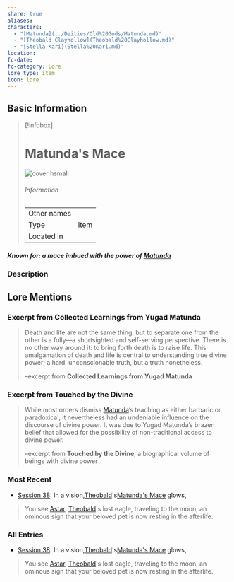 ```yaml
---
share: true
aliases: 
characters:
  - "[Matunda](../Deities/Old%20Gods/Matunda.md)"
  - "[Theobald Clayhollow](Theobald%20Clayhollow.md)"
  - "[Stella Kari](Stella%20Kari.md)"
location: 
fc-date: 
fc-category: Lore
lore_type: item
icon: lore
---
```

## Basic Information
> [!infobox]
> # Matunda's Mace
> ![cover hsmall](../zzz_attachments/Matunda's%20Mace.png)
> ###### Information
> |   |  |
> | ---- | ---- |
> | Other names | |
> | Type|item|
> | Located in | |
##### Known for: a mace imbued with the power of [Matunda](../Deities/Old%20Gods/Matunda.md)
### Description
## Lore Mentions
### Excerpt from **Collected Learnings from Yugad Matunda**
>Death and life are not the same thing, but to separate one from the other is a folly—a shortsighted and self-serving perspective. There is no other way around it: to bring forth death is to raise life. This amalgamation of death and life is central to understanding true divine power; a hard, unconscionable truth, but a truth nonetheless.
>
>–excerpt from **Collected Learnings from Yugad Matunda**
### Excerpt from **Touched by the Divine**
>While most orders dismiss [Matunda](../Deities/Old%20Gods/Matunda.md)’s teaching as either barbaric or paradoxical, it nevertheless had an undeniable influence on the discourse of divine power. It was due to Yugad Matunda’s brazen belief that allowed for the possibility of non-traditional access to divine power.
>
>–excerpt from **Touched by the Divine**, a biographical volume of beings with divine power
### Most Recent
- [Session 38](../Session%20Log/Session%2038.md): In a vision,[Theobald](Theobald%20Clayhollow.md)'s[Matunda's Mace](Matunda's%20Mace.md) glows,
> You see [Astar](Astar.md), [Theobald](Theobald%20Clayhollow.md)'s lost eagle, traveling to the moon, an ominous sign that your beloved pet is now resting in the afterlife.

### All Entries
- [Session 38](../Session%20Log/Session%2038.md): In a vision,[Theobald](Theobald%20Clayhollow.md)'s[Matunda's Mace](Matunda's%20Mace.md) glows,
> You see [Astar](Astar.md), [Theobald](Theobald%20Clayhollow.md)'s lost eagle, traveling to the moon, an ominous sign that your beloved pet is now resting in the afterlife.
